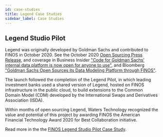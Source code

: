 ```yaml
---
id: case-studies
title: Legend Case Studies
sidebar_label: Case Studies
---
```


## Legend Studio Pilot
Legend was originally developed by Goldman Sachs and contributed to FINOS in October 2020. See the October 2020 [Open Sourcing Press Release](https://www.finos.org/press/goldman-sachs-open-sources-its-data-modeling-platform-through-finos), and coverage in Business Insider ["Code for Goldman Sachs' internal data platform is now open for anyone to use"](https://www.businessinsider.com/code-for-goldmans-data-platform-legend-open-sharing-github-2020-10), and Bloomberg ["Goldman Sachs Open Sources its Data Modeling Platform through FINOS"](https://www.bloomberg.com/press-releases/2020-10-19/goldman-sachs-open-sources-its-data-modeling-platform-through-finos).

The launch followed the completion of the Legend Pilot, in which
leading investment banks used a shared version of Legend, hosted
on FINOS infrastructure in the public cloud, to build extensions to the Common Domain Model (CDM) developed by the International
Swaps and Derivatives Association (ISDA).

Within months of open sourcing Legend, Waters Technology
recognized the value and potential of this project by awarding
FINOS the American Financial Technology Award 2020 for Best
Collaboration initiative.

Read more in the the [FINOS Legend Studio Pilot Case Study](https://www.finos.org/hubfs/FINOS/assets/FINOS%20Legend%20Case%20Study%202021.pdf).

